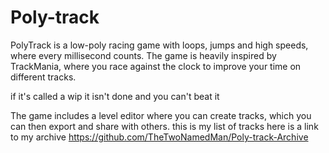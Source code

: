 # Poly-track
PolyTrack is a low-poly racing game with loops, jumps and high speeds, where every millisecond counts. The game is heavily inspired by TrackMania, where you race against the clock to improve your time on different tracks.

if it's called a wip it isn't done and you can't beat it

The game includes a level editor where you can create tracks, which you can then export and share with others.
this is my list of tracks
here is a link to my archive https://github.com/TheTwoNamedMan/Poly-track-Archive
